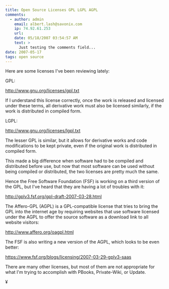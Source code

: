 ```yaml
---
title: Open Source Licenses GPL LGPL AGPL
comments:
  - author: admin
    email: albert.lash@savonix.com
    ip: 74.92.61.253
    url:
    date: 05/18/2007 03:54:57 AM
    text: >
      Just testing the comments field...
date: 2007-05-17
tags: open source
---
```

Here are some licenses I've been reviewing lately:

GPL:

<a href="http://www.gnu.org/licenses/gpl.txt">http://www.gnu.org/licenses/gpl.txt</a>

If I understand this license correctly, once the work is released and licensed under these terms, all derivative work must also be licensed similarly, if the work is distributed in compiled form.

LGPL:

<a href="http://www.gnu.org/licenses/lgpl.txt">http://www.gnu.org/licenses/lgpl.txt</a>

The lesser GPL is similar, but it allows for derivative works and code modifications to be kept private, even if the original work is distributed in compiled form.

This made a big difference when software had to be compiled and distributed before use, but now that most software can be used without being compiled or distributed, the two licenses are pretty much the same.

Hence the Free Software Foundation (FSF) is working on a third version of the GPL, but I've heard that they are having a lot of troubles with it:

<a href="http://gplv3.fsf.org/gpl-draft-2007-03-28.html">http://gplv3.fsf.org/gpl-draft-2007-03-28.html</a>

The Affero-GPL (AGPL) is a GPL-compatible license that tries to bring the GPL into the internet age by requiring websites that use software licensed under the AGPL to offer the source software as a download link to all website visitors:

<a href="http://www.affero.org/oagpl.html">http://www.affero.org/oagpl.html</a>

The FSF is also writing a new version of the AGPL, which looks to be even better:

<a href="https://www.fsf.org/blogs/licensing/2007-03-29-gplv3-saas">https://www.fsf.org/blogs/licensing/2007-03-29-gplv3-saas</a>

There are many other licenses, but most of them are not appropriate for what I'm trying to accomplish with PBooks, Private-Wiki, or Update.

¥

